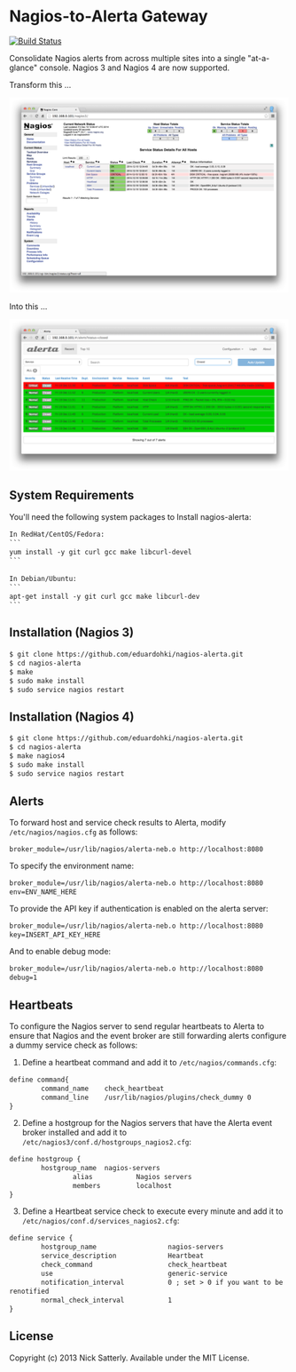 Nagios-to-Alerta Gateway
========================

[![Build Status](https://travis-ci.org/alerta/nagios-alerta.png)](https://travis-ci.org/alerta/nagios-alerta)

Consolidate Nagios alerts from across multiple sites into a single "at-a-glance" console. Nagios 3 and Nagios 4 are now supported.

Transform this ...

![nagios](/docs/images/nagios3-v3.png?raw=true)

Into this ...

![alerta](/docs/images/nagios3-alerta-v3.png?raw=true)

System Requirements
------------

You'll need the following system packages to Install nagios-alerta:

    In RedHat/CentOS/Fedora:
    ```
    yum install -y git curl gcc make libcurl-devel
    ```

    In Debian/Ubuntu:
    ```
    apt-get install -y git curl gcc make libcurl-dev
    ```

Installation (Nagios 3)
------------

    $ git clone https://github.com/eduardohki/nagios-alerta.git
    $ cd nagios-alerta
    $ make
    $ sudo make install
    $ sudo service nagios restart

Installation (Nagios 4)
------------

    $ git clone https://github.com/eduardohki/nagios-alerta.git
    $ cd nagios-alerta
    $ make nagios4
    $ sudo make install
    $ sudo service nagios restart

Alerts
------

To forward host and service check results to Alerta, modify `/etc/nagios/nagios.cfg` as follows:
```
broker_module=/usr/lib/nagios/alerta-neb.o http://localhost:8080
```

To specify the environment name:
```
broker_module=/usr/lib/nagios/alerta-neb.o http://localhost:8080 env=ENV_NAME_HERE
```

To provide the API key if authentication is enabled on the alerta server:
```
broker_module=/usr/lib/nagios/alerta-neb.o http://localhost:8080 key=INSERT_API_KEY_HERE
```

And to enable debug mode:
```
broker_module=/usr/lib/nagios/alerta-neb.o http://localhost:8080 debug=1
```

Heartbeats
----------

To configure the Nagios server to send regular heartbeats to Alerta to ensure that Nagios and the event broker are still forwarding alerts configure a dummy service check as follows:

1. Define a heartbeat command and add it to `/etc/nagios/commands.cfg`:
```
define command{
        command_name    check_heartbeat
        command_line    /usr/lib/nagios/plugins/check_dummy 0
}
```

2. Define a hostgroup for the Nagios servers that have the Alerta event broker installed and add it to `/etc/nagios3/conf.d/hostgroups_nagios2.cfg`:
```
define hostgroup {
        hostgroup_name  nagios-servers
                alias           Nagios servers
                members         localhost
}
```

3. Define a Heartbeat service check to execute every minute and add it to `/etc/nagios/conf.d/services_nagios2.cfg`:
```
define service {
        hostgroup_name                  nagios-servers
        service_description             Heartbeat
        check_command                   check_heartbeat
        use                             generic-service
        notification_interval           0 ; set > 0 if you want to be renotified
        normal_check_interval           1
}
```

License
-------

Copyright (c) 2013 Nick Satterly. Available under the MIT License.

